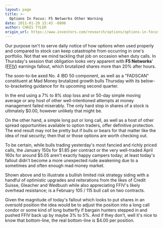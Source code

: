 ```yaml
---
layout: page
title: >-
  Options In Focus: F5 Networks Other Warning
date: 2011-01-20 15:43 -0800
author: CHRIS TYLER
origin_url: https://www.investors.com/research/options/options-in-focus-f5-networks-other-warning/
---
```






Our purpose isn't to serve daily notice of how options when used properly and compared to stock can keep catastrophe from occurring in one's portfolio. Not that we mind tackling that job on occasion when duty calls. In Thursday's session that obligation looks very apparent with **F5 Networks**' ([FFIV](https://research.investors.com/quote.aspx?symbol=FFIV)) earnings fallout, which brutalized shares more than 20% after hours. 

  

The soon-to-be axed No. 4 IBD 50 component, as well as a "FADSCAN" constituent at Mad Money brutalized growth bulls Thursday with its below-to-bracketing guidance for its upcoming second quarter. 

  

In the end using a 7% to 8% stop loss and or 50-day simple moving average or any host of other well-intentioned attempts at money management failed miserably. The only hard stop in shares of a stock is ultimately $0.00, however unlikely that might be. 

  

On the other hand, a simple long put or long call, as well as a host of other spread opportunities available to option traders, offer definitive protection. The end result may not be pretty but if bulls or bears for that matter like the idea of real security; then that or those options are worth checking out. 

  

To be certain, while bulls trading yesterday's most fancied and richly priced calls, the January 150s for $1.85 per contract or the very well-traded April 160s for around $5.05 aren't exactly happy campers today; at least today's fallout didn't become a more unexpected rude awakening due to a sometimes and often enough mad money market. 

  

  

Shown above and to illustrate a bullish limited risk strategy siding with a handful of optimistic upgrades and reiterations from the likes of Credit Suisse, Gleacher and Wedbush while also appreciating FFIV's likely overhead resistance; is a February 105 / 115 bull call on two contracts. 

  

Given the magnitude of today's fallout which looks to put shares in an oversold position the idea would be to adjust the position into a long call condor or some kind of long butterfly if bargain hunters stepped in and pushed FFIV back up by maybe 3% to 5%. And if they don't, well it's nice to know that bottom-line, the real bottom-line is $4.00 per position.




